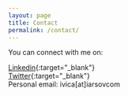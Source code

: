 ```yaml
---
layout: page
title: Contact
permalink: /contact/
---
```


You can connect with me on:

[Linkedin](https://linkedin.com/in/iarsov){:target="_blank"}<br/>
[Twitter](https://twitter.com/IvicaArsov){:target="_blank"}<br/>
Personal email: ivica[at]iarsov<dot>com